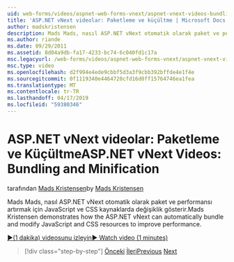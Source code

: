 ```yaml
---
uid: web-forms/videos/aspnet-web-forms-vnext/aspnet-vnext-videos-bundling-and-minification
title: 'ASP.NET vNext videolar: Paketleme ve küçültme | Microsoft Docs'
author: madskristensen
description: Mads Mads, nasıl ASP.NET vNext otomatik olarak paket ve performansı artırmak için JavaScript ve CSS kaynaklarda değişiklik gösterir.
ms.author: riande
ms.date: 09/29/2011
ms.assetid: 8d04a9db-fa17-4233-bc74-6c040fd1c17a
msc.legacyurl: /web-forms/videos/aspnet-web-forms-vnext/aspnet-vnext-videos-bundling-and-minification
msc.type: video
ms.openlocfilehash: d2f994e4ede9cbbf5d3a3f9cbb392bffde4e1f4e
ms.sourcegitcommit: 0f1119340e4464720cfd16d0ff15764746ea1fea
ms.translationtype: MT
ms.contentlocale: tr-TR
ms.lasthandoff: 04/17/2019
ms.locfileid: "59380346"
---
```

# <a name="aspnet-vnext-videos-bundling-and-minification"></a><span data-ttu-id="a8e68-103">ASP.NET vNext videolar: Paketleme ve Küçültme</span><span class="sxs-lookup"><span data-stu-id="a8e68-103">ASP.NET vNext Videos: Bundling and Minification</span></span>

<span data-ttu-id="a8e68-104">tarafından [Mads Kristensen](https://github.com/madskristensen)</span><span class="sxs-lookup"><span data-stu-id="a8e68-104">by [Mads Kristensen](https://github.com/madskristensen)</span></span>

<span data-ttu-id="a8e68-105">Mads Mads, nasıl ASP.NET vNext otomatik olarak paket ve performansı artırmak için JavaScript ve CSS kaynaklarda değişiklik gösterir.</span><span class="sxs-lookup"><span data-stu-id="a8e68-105">Mads Kristensen demonstrates how the ASP.NET vNext can automatically bundle and modify JavaScript and CSS resources to improve performance.</span></span>

[<span data-ttu-id="a8e68-106">&#9654;(1 dakika) videosunu izleyin</span><span class="sxs-lookup"><span data-stu-id="a8e68-106">&#9654; Watch video (1 minutes)</span></span>](https://channel9.msdn.com/Blogs/ASP-NET-Site-Videos/aspnet-vnext-videos-bundling-and-minification)

> [!div class="step-by-step"]
> <span data-ttu-id="a8e68-107">[Önceki](aspnet-45-web-forms-strong-typed-data-controls.md)
> [İleri](getting-started-with-the-next-version-of-aspnet.md)</span><span class="sxs-lookup"><span data-stu-id="a8e68-107">[Previous](aspnet-45-web-forms-strong-typed-data-controls.md)
[Next](getting-started-with-the-next-version-of-aspnet.md)</span></span>
